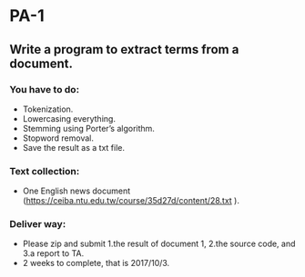 # PA-1
## Write a program to extract terms from a document.
### You have to do:
- Tokenization.
- Lowercasing everything.
- Stemming using Porter’s algorithm.
- Stopword removal.
- Save the result as a txt file. 

### Text collection:
- One English news document  (https://ceiba.ntu.edu.tw/course/35d27d/content/28.txt ).

### Deliver way: 
- Please zip and submit 1.the result of document 1, 2.the source code, and 3.a report to TA.
- 2 weeks to complete, that is 2017/10/3.

